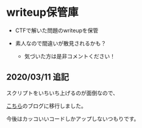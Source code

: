 # writeup保管庫

- CTFで解いた問題のwriteupを保管

- 素人なので間違いが散見されるかも？

  - 気づいた方は是非コメントください！
 
## 2020/03/11 追記

スクリプトをいちいち上げるのが面倒なので、

[こちら](https://kuzushiki.github.io/)のブログに移行しました。

今後はカッコいいコードしかアップしないつもりです。

